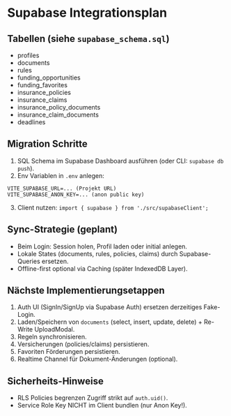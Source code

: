 # Supabase Integrationsplan

## Tabellen (siehe `supabase_schema.sql`)
- profiles
- documents
- rules
- funding_opportunities
- funding_favorites
- insurance_policies
- insurance_claims
- insurance_policy_documents
- insurance_claim_documents
- deadlines

## Migration Schritte
1. SQL Schema im Supabase Dashboard ausführen (oder CLI: `supabase db push`).
2. Env Variablen in `.env` anlegen:
```
VITE_SUPABASE_URL=... (Projekt URL)
VITE_SUPABASE_ANON_KEY=... (anon public key)
```
3. Client nutzen: `import { supabase } from './src/supabaseClient';`

## Sync-Strategie (geplant)
- Beim Login: Session holen, Profil laden oder initial anlegen.
- Lokale States (documents, rules, policies, claims) durch Supabase-Queries ersetzen.
- Offline-first optional via Caching (später IndexedDB Layer).

## Nächste Implementierungsetappen
1. Auth UI (SignIn/SignUp via Supabase Auth) ersetzen derzeitiges Fake-Login.
2. Laden/Speichern von `documents` (select, insert, update, delete) + Re-Write UploadModal.
3. Regeln synchronisieren.
4. Versicherungen (policies/claims) persistieren.
5. Favoriten Förderungen persistieren.
6. Realtime Channel für Dokument-Änderungen (optional).

## Sicherheits-Hinweise
- RLS Policies begrenzen Zugriff strikt auf `auth.uid()`.
- Service Role Key NICHT im Client bundlen (nur Anon Key!).

